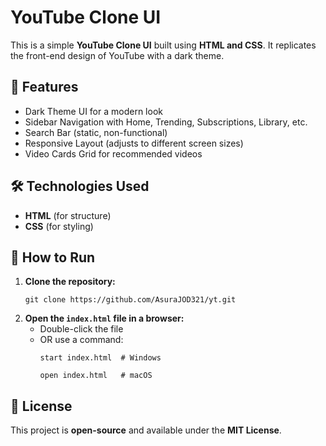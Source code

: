  
   <h1>YouTube Clone UI</h1>
    <p>This is a simple <strong>YouTube Clone UI</strong> built using <strong>HTML and CSS</strong>. It replicates the front-end design of YouTube with a dark theme.</p>
    <h2>📌 Features</h2>
    <ul>
        <li>Dark Theme UI for a modern look</li>
        <li>Sidebar Navigation with Home, Trending, Subscriptions, Library, etc.</li>
        <li>Search Bar (static, non-functional)</li>
        <li>Responsive Layout (adjusts to different screen sizes)</li>
        <li>Video Cards Grid for recommended videos</li>
    </ul>
    <h2>🛠️ Technologies Used</h2>
    <ul>
        <li><strong>HTML</strong> (for structure)</li>
        <li><strong>CSS</strong> (for styling)</li>
    </ul>
    <h2>🚀 How to Run</h2>
    <ol>
        <li><strong>Clone the repository:</strong>
            <pre><code>git clone https://github.com/AsuraJOD321/yt.git</code></pre>
        </li>
        <li><strong>Open the <code>index.html</code> file in a browser:</strong>
            <ul>
                <li>Double-click the file</li>
                <li>OR use a command:
                    <pre><code>start index.html  # Windows</code></pre>
                    <pre><code>open index.html   # macOS</code></pre>
                </li>
            </ul>
        </li>
    </ol>
    <h2>📜 License</h2>
    <p>This project is <strong>open-source</strong> and available under the <strong>MIT License</strong>.</p>
</body>
</html>
